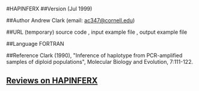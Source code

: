 #HAPINFERX
##Version
(Jul 1999)

##Author
Andrew Clark (email: ac347@cornell.edu)

##URL
(temporary) source code , input example file , output example file

##Language
FORTRAN

##Reference
Clark (1990), "Inference of haplotype from PCR-amplified samples of diploid populations", Molecular Biology and Evolution, 7:111-122.


## [Reviews on HAPINFERX](https://github.com/gaow/genetic-analysis-software/issues/202)